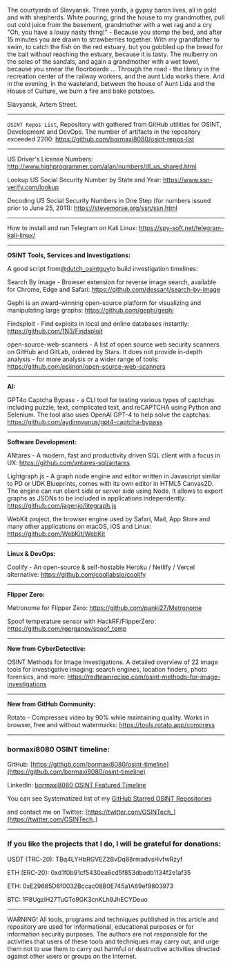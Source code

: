 
The courtyards of Slavyansk. Three yards, a gypsy baron lives, all in gold and with shepherds. White pouring, grind the house to my grandmother, pull out cold juice from the basement, grandmother with a wet rag and a cry "Oh, you have a lousy nasty thing!" - Because you stomp the bed, and after 15 minutes you are drawn to strawberries together. With my grandfather to swim, to catch the fish on the red estuary, but you gobbled up the bread for the bait without reaching the estuary, because it is tasty. The mulberry on the soles of the sandals, and again a grandmother with a wet towel, because you smear the floorboards ... Through the road - the library in the recreation center of the railway workers, and the aunt Lida works there. And in the evening, in the wasteland, between the house of Aunt Lida and the House of Culture, we burn a fire and bake potatoes.

Slavyansk, Artem Street.

----

```OSINT Repos List```, Repository with gathered from GitHub utilities for OSINT, Development and DevOps. The number of artifacts in the repository exceeded 2200: https://github.com/bormaxi8080/osint-repos-list

----

US Driver's License Numbers: http://www.highprogrammer.com/alan/numbers/dl_us_shared.html

Lookup US Social Security Number by State and Year: https://www.ssn-verify.com/lookup

Decoding US Social Security Numbers in One Step (for numbers issued prior to June 25, 2011): https://stevemorse.org/ssn/ssn.html

----

How to install and run Telegram on Kali Linux: https://spy-soft.net/telegram-kali-linux/

----

**OSINT Tools, Services and Investigations:**

A good script from[@dutch_osintguy](https://x.com/dutch_osintguy)to build investigation timelines: 

Search By Image - Browser extension for reverse image search, available for Chrome, Edge and Safari: https://github.com/dessant/search-by-image

Gephi is an award-winning open-source platform for visualizing and manipulating large graphs: https://github.com/gephi/gephi

Findsploit - Find exploits in local and online databases instantly: https://github.com/1N3/Findsploit

open-source-web-scanners - A list of open source web security scanners on GitHub and GitLab, ordered by Stars. It does not provide in-depth analysis - for more analysis or a wider range of tools: https://github.com/psiinon/open-source-web-scanners

----

**AI:**

GPT4o Captcha Bypass - a CLI tool for testing various types of captchas including puzzle, text, complicated text, and reCAPTCHA using Python and Selenium. The tool also uses OpenAI GPT-4 to help solve the captchas: https://github.com/aydinnyunus/gpt4-captcha-bypass

---

**Software Development:**

ANtares - A modern, fast and productivity driven SQL client with a focus in UX: https://github.com/antares-sql/antares

Lightgraph.js - A graph node engine and editor written in Javascript similar to PD or UDK Blueprints, comes with its own editor in HTML5 Canvas2D. The engine can run client side or server side using Node. It allows to export graphs as JSONs to be included in applications independently: https://github.com/jagenjo/litegraph.js

WebKit project, the browser engine used by Safari, Mail, App Store and many other applications on macOS, iOS and Linux: https://github.com/WebKit/WebKit

----

**Linux & DevOps:**

Coolify - An open-source & self-hostable Heroku / Netlify / Vercel alternative: https://github.com/coollabsio/coolify

----

**Flipper Zero:**

Metronome for Flipper Zero: https://github.com/panki27/Metronome

Spoof temperature sensor with HackRF/FlipperZero: https://github.com/rgerganov/spoof_temp

----

**New from CyberDetective:**

OSINT Methods for Image Investigations. A detailed overview of 22 image tools for investigative imaging: search engines, location finders, photo forensics, and more: https://redteamrecipe.com/osint-methods-for-image-investigations

----

**New from GitHub Community:**

Rotato - Compresses video by 90% while maintaining quality. Works in browser, free and without watermarks: https://tools.rotato.app/compress

----
### bormaxi8080 OSINT timeline:

GitHub: [https://github.com/bormaxi8080/osint-timeline](https://github.com/bormaxi8080/osint-timeline)

LinkedIn: [bormaxi8080 OSINT Featured Timeline](https://www.linkedin.com/in/osintech/details/featured/)

You can see Systematized list of my [GitHub Starred OSINT Repositories](https://github.com/bormaxi8080/osint-repos-list)

and contact me on Twitter: [https://twitter.com/OSINTech_](https://twitter.com/OSINTech_)

----
### If you like the projects that I do, I will be grateful for donations:

USDT (TRC-20): TBq4LYHbRGVEZ2BvDq88rmadvsHvfwRzyf

ETH (ERC-20): 0xd1f0b91cf5430ea6cd5f853dbedb1134f2e1af35

ETH: 0xE29685D6f0032Bccac08B0E745a1A69ef9803973

BTC: 1P8UgziH27TuGTo9GK3cnKLh9JhECYDeuo

----

WARNING! All tools, programs and techniques published in this article and repository are used for informational, educational purposes or for information security purposes. The authors are not responsible for the activities that users of these tools and techniques may carry out, and urge them not to use them to carry out harmful or destructive activities directed against other users or groups on the Internet.
